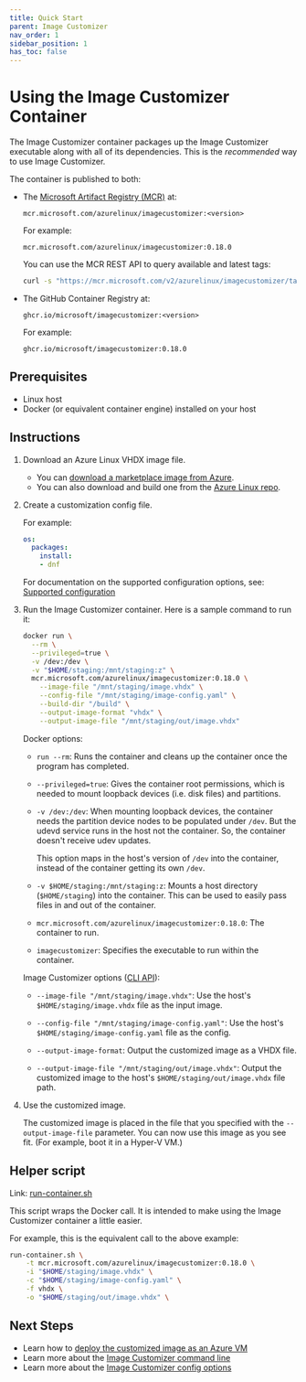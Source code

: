 ```yaml
---
title: Quick Start
parent: Image Customizer
nav_order: 1
sidebar_position: 1
has_toc: false
---
```


# Using the Image Customizer Container

The Image Customizer container packages up the Image Customizer executable along with all of its dependencies. This is the *recommended* way to use Image Customizer. 

The container is published to both:

- The [Microsoft Artifact Registry (MCR)](https://mcr.microsoft.com/en-us/artifact/mar/azurelinux/imagecustomizer/) at:

  ```text
  mcr.microsoft.com/azurelinux/imagecustomizer:<version>
  ```

  For example:

  ```text
  mcr.microsoft.com/azurelinux/imagecustomizer:0.18.0
  ```

  You can use the MCR REST API to query available and latest tags:

  ``` bash
  curl -s "https://mcr.microsoft.com/v2/azurelinux/imagecustomizer/tags/list" | jq '.tags[]' 
  ```

- The GitHub Container Registry at:

  ```text
  ghcr.io/microsoft/imagecustomizer:<version>
  ```

  For example:

  ```text
  ghcr.io/microsoft/imagecustomizer:0.18.0
  ```

## Prerequisites

- Linux host
- Docker (or equivalent container engine) installed on your host

## Instructions

1. Download an Azure Linux VHDX image file. 
   - You can [download a marketplace image from Azure](../how-to/azure-vm/download-marketplace-image.md). 
   - You can also download and build one from the [Azure Linux repo](https://github.com/microsoft/azurelinux).

2. Create a customization config file.

   For example:

    ```yaml
    os:
      packages:
        install:
        - dnf
    ```

   For documentation on the supported configuration options, see:
   [Supported configuration](../api/configuration/configuration.md)

3. Run the Image Customizer container. Here is a sample command to run it: 

    ```bash
    docker run \
      --rm \
      --privileged=true \
      -v /dev:/dev \
      -v "$HOME/staging:/mnt/staging:z" \
      mcr.microsoft.com/azurelinux/imagecustomizer:0.18.0 \
        --image-file "/mnt/staging/image.vhdx" \
        --config-file "/mnt/staging/image-config.yaml" \
        --build-dir "/build" \
        --output-image-format "vhdx" \
        --output-image-file "/mnt/staging/out/image.vhdx"
    ```

    Docker options:

    - `run --rm`: Runs the container and cleans up the container once the program
      has completed.

    - `--privileged=true`: Gives the container root permissions, which is needed to mount
      loopback devices (i.e. disk files) and partitions.

    - `-v /dev:/dev`: When mounting loopback devices, the container needs the partition
      device nodes to be populated under `/dev`. But the udevd service runs in the host not
      the container. So, the container doesn't receive udev updates.

      This option maps in the host's version of `/dev` into the container, instead of the
      container getting its own `/dev`.

    - `-v $HOME/staging:/mnt/staging:z`: Mounts a host directory (`$HOME/staging`) into the
      container. This can be used to easily pass files in and out of the container.

    - `mcr.microsoft.com/azurelinux/imagecustomizer:0.18.0`: The container to run.

    - `imagecustomizer`: Specifies the executable to run within the container.

    Image Customizer options ([CLI API](../api/cli/cli.md)):

    - `--image-file "/mnt/staging/image.vhdx"`: Use the host's `$HOME/staging/image.vhdx`
      file as the input image.

    - `--config-file "/mnt/staging/image-config.yaml"`: Use the host's
      `$HOME/staging/image-config.yaml` file as the config.

    - `--output-image-format`: Output the customized image as a VHDX file.

    - `--output-image-file "/mnt/staging/out/image.vhdx"`: Output the customized image to
      the host's `$HOME/staging/out/image.vhdx` file path.

4. Use the customized image.

   The customized image is placed in the file that you specified with the
   `--output-image-file` parameter. You can now use this image as you see fit.
   (For example, boot it in a Hyper-V VM.)

## Helper script

Link: [run-container.sh](https://github.com/microsoft/azure-linux-image-tools/blob/main/toolkit/tools/imagecustomizer/container/run-container.sh)

This script wraps the Docker call. It is intended to make using the Image Customizer
container a little easier.

For example, this is the equivalent call to the above example:

```bash
run-container.sh \
    -t mcr.microsoft.com/azurelinux/imagecustomizer:0.18.0 \
    -i "$HOME/staging/image.vhdx" \
    -c "$HOME/staging/image-config.yaml" \
    -f vhdx \
    -o "$HOME/staging/out/image.vhdx" \
```

## Next Steps

- Learn how to [deploy the customized image as an Azure VM](../how-to/azure-vm/azure-vm.md)
- Learn more about the [Image Customizer command line](../api/cli/cli.md)
- Learn more about the [Image Customizer config options](../api/configuration/configuration.md)